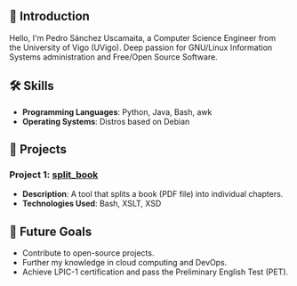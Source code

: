## 👋 Introduction
Hello, I'm Pedro Sánchez Uscamaita, a Computer Science Engineer from the University of Vigo (UVigo). Deep passion for GNU/Linux Information Systems administration and Free/Open Source Software.

## 🛠 Skills
- **Programming Languages**: Python, Java, Bash, awk
- **Operating Systems**: Distros based on Debian

## 📁 Projects
### Project 1: [split_book](https://github.com/pjfsu/split_book)
- **Description**: A tool that splits a book (PDF file) into individual chapters.
- **Technologies Used**: Bash, XSLT, XSD

## 🚀 Future Goals
- Contribute to open-source projects.
- Further my knowledge in cloud computing and DevOps.
- Achieve LPIC-1 certification and pass the Preliminary English Test (PET).
